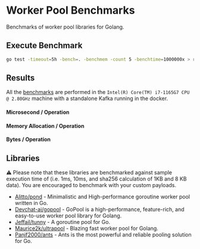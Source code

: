 # Worker Pool Benchmarks

Benchmarks of worker pool libraries for Golang.

## Execute Benchmark

```bash
go test -timeout=5h -bench=. -benchmem -count 5 -benchtime=1000000x > results/results.out
```

## Results

All the [benchmarks](/worker-pool/results/) are performed in the `Intel(R) Core(TM) i7-1165G7 CPU @ 2.80GHz` machine with a standalone Kafka running in the docker.

#### Microsecond / Operation

#### Memory Allocation / Operation

#### Bytes / Operation

## Libraries

:warning: Please note that these libraries are benchmarked against sample execution time of (i.e. 1ms, 10ms, and sha256 calculation of 1KB and 8 KB data). You are encouraged to benchmark with your custom payloads.

- [Alitto/pond](https://github.com/alitto/pond) - Minimalistic and High-performance goroutine worker pool written in Go.
- [Devchat-ai/gopool](https://github.com/devchat-ai/gopool) - GoPool is a high-performance, feature-rich, and easy-to-use worker pool library for Golang.
- [Jeffail/tunny](https://github.com/Jeffail/tunny) - A goroutine pool for Go.
- [Maurice2k/ultrapool](https://github.com/maurice2k/ultrapool) - Blazing fast worker pool for Golang.
- [Panjf2000/ants](https://github.com/panjf2000/ants) - Ants is the most powerful and reliable pooling solution for Go.

